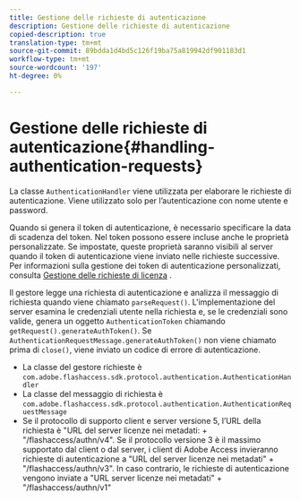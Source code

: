 ```yaml
---
title: Gestione delle richieste di autenticazione
description: Gestione delle richieste di autenticazione
copied-description: true
translation-type: tm+mt
source-git-commit: 89bdda1d4bd5c126f19ba75a819942df901183d1
workflow-type: tm+mt
source-wordcount: '197'
ht-degree: 0%

---
```



# Gestione delle richieste di autenticazione{#handling-authentication-requests}

La classe `AuthenticationHandler` viene utilizzata per elaborare le richieste di autenticazione. Viene utilizzato solo per l’autenticazione con nome utente e password.

Quando si genera il token di autenticazione, è necessario specificare la data di scadenza del token. Nel token possono essere incluse anche le proprietà personalizzate. Se impostate, queste proprietà saranno visibili al server quando il token di autenticazione viene inviato nelle richieste successive. Per informazioni sulla gestione dei token di autenticazione personalizzati, consulta [Gestione delle richieste di licenza](../../aaxs-protecting-content/content-implementing-the-license-server/content-handling-license-reqs/content-handling-license-reqs.md) .

Il gestore legge una richiesta di autenticazione e analizza il messaggio di richiesta quando viene chiamato `parseRequest()`. L&#39;implementazione del server esamina le credenziali utente nella richiesta e, se le credenziali sono valide, genera un oggetto `AuthenticationToken` chiamando `getRequest().generateAuthToken()`. Se `AuthenticationRequestMessage.generateAuthToken()` non viene chiamato prima di `close()`, viene inviato un codice di errore di autenticazione.

* La classe del gestore richieste è `com.adobe.flashaccess.sdk.protocol.authentication.AuthenticationHandler`
* La classe del messaggio di richiesta è `com.adobe.flashaccess.sdk.protocol.authentication.AuthenticationRequestMessage`
* Se il protocollo di supporto client e server versione 5, l’URL della richiesta è &quot;URL del server licenze nei metadati: + &quot;/flashaccess/authn/v4&quot;. Se il protocollo versione 3 è il massimo supportato dal client o dal server, i client di Adobe Access invieranno richieste di autenticazione a &quot;URL del server licenze nei metadati&quot; + &quot;/flashaccess/authn/v3&quot;. In caso contrario, le richieste di autenticazione vengono inviate a &quot;URL server licenze nei metadati&quot; + &quot;/flashaccess/authn/v1&quot;

